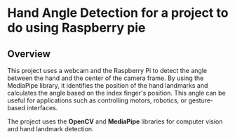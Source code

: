 
# Hand Angle Detection for a project to do using Raspberry pie
## Overview
This project uses a webcam and the Raspberry Pi to detect the angle between the hand and the center of the camera frame. By using the MediaPipe library, it identifies the position of the hand landmarks and calculates the angle based on the index finger's position. This angle can be useful for applications such as controlling motors, robotics, or gesture-based interfaces.

The project uses the **OpenCV** and **MediaPipe** libraries for computer vision and hand landmark detection.


